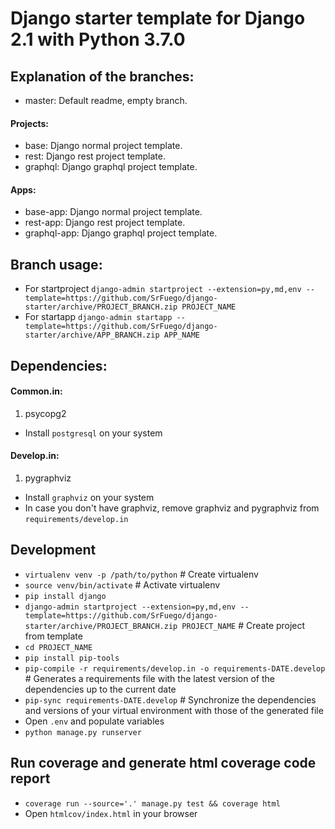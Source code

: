 # Django starter template for Django 2.1 with Python 3.7.0

## Explanation of the branches:

- master: Default readme, empty branch.

#### Projects:

- base: Django normal project template.
- rest: Django rest project template.
- graphql: Django graphql project template.

#### Apps:

- base-app: Django normal project template.
- rest-app: Django rest project template.
- graphql-app: Django graphql project template.

## Branch usage:

- For startproject `django-admin startproject --extension=py,md,env --template=https://github.com/SrFuego/django-starter/archive/PROJECT_BRANCH.zip PROJECT_NAME`
- For startapp `django-admin startapp --template=https://github.com/SrFuego/django-starter/archive/APP_BRANCH.zip APP_NAME`

## Dependencies:

#### Common.in:

1. psycopg2

- Install `postgresql` on your system

#### Develop.in:

1. pygraphviz

- Install `graphviz` on your system
- In case you don't have graphviz, remove graphviz and pygraphviz from `requirements/develop.in`

## Development

- `virtualenv venv -p /path/to/python` # Create virtualenv
- `source venv/bin/activate` # Activate virtualenv
- `pip install django`
- `django-admin startproject --extension=py,md,env --template=https://github.com/SrFuego/django-starter/archive/PROJECT_BRANCH.zip PROJECT_NAME` # Create project from template
- `cd PROJECT_NAME`
- `pip install pip-tools`
- `pip-compile -r requirements/develop.in -o requirements-DATE.develop` # Generates a requirements file with the latest version of the dependencies up to the current date
- `pip-sync requirements-DATE.develop` # Synchronize the dependencies and versions of your virtual environment with those of the generated file
- Open `.env` and populate variables
- `python manage.py runserver`

## Run coverage and generate html coverage code report

- `coverage run --source='.' manage.py test && coverage html`
- Open `htmlcov/index.html` in your browser
